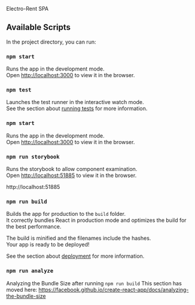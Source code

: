 Electro-Rent SPA

## Available Scripts

In the project directory, you can run:

### `npm start`

Runs the app in the development mode.<br>
Open [http://localhost:3000](http://localhost:3000) to view it in the browser.

### `npm test`

Launches the test runner in the interactive watch mode.<br>
See the section about [running tests](https://facebook.github.io/create-react-app/docs/running-tests) for more information.

### `npm start`

Runs the app in the development mode.<br>
Open [http://localhost:3000](http://localhost:3000) to view it in the browser.

### `npm run storybook`

Runs the storybook to allow component examination.<br>
Open [http://localhost:51885](http://localhost:51885) to view it in the browser.

http://localhost:51885
### `npm run build`

Builds the app for production to the `build` folder.<br>
It correctly bundles React in production mode and optimizes the build for the best performance.

The build is minified and the filenames include the hashes.<br>
Your app is ready to be deployed!

See the section about [deployment](https://facebook.github.io/create-react-app/docs/deployment) for more information.

### `npm run analyze`

Analyzing the Bundle Size after running `npm run build`
This section has moved here: https://facebook.github.io/create-react-app/docs/analyzing-the-bundle-size
